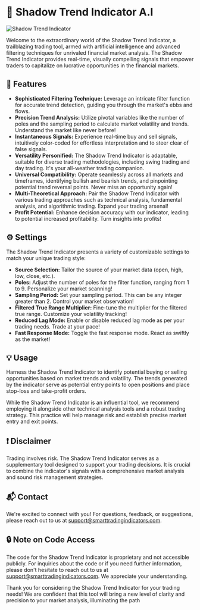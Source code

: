 # 🚀 Shadow Trend Indicator A.I

![Shadow Trend Indicator](Shadow%20Trend%20Indicator%201D.png)

Welcome to the extraordinary world of the Shadow Trend Indicator, a trailblazing trading tool, armed with artificial intelligence and advanced filtering techniques for unrivaled financial market analysis. The Shadow Trend Indicator provides real-time, visually compelling signals that empower traders to capitalize on lucrative opportunities in the financial markets.

## 🌟 Features 

- **Sophisticated Filtering Technique:** Leverage an intricate filter function for accurate trend detection, guiding you through the market's ebbs and flows.
- **Precision Trend Analysis:** Utilize pivotal variables like the number of poles and the sampling period to calculate market volatility and trends. Understand the market like never before!
- **Instantaneous Signals:** Experience real-time buy and sell signals, intuitively color-coded for effortless interpretation and to steer clear of false signals.
- **Versatility Personified:** The Shadow Trend Indicator is adaptable, suitable for diverse trading methodologies, including swing trading and day trading. It's your all-weather trading companion.
- **Universal Compatibility:** Operate seamlessly across all markets and timeframes, identifying bullish and bearish trends, and pinpointing potential trend reversal points. Never miss an opportunity again!
- **Multi-Theoretical Approach:** Pair the Shadow Trend Indicator with various trading approaches such as technical analysis, fundamental analysis, and algorithmic trading. Expand your trading arsenal!
- **Profit Potential:** Enhance decision accuracy with our indicator, leading to potential increased profitability. Turn insights into profits!

## ⚙️ Settings

The Shadow Trend Indicator presents a variety of customizable settings to match your unique trading style:

- **Source Selection:** Tailor the source of your market data (open, high, low, close, etc.).
- **Poles:** Adjust the number of poles for the filter function, ranging from 1 to 9. Personalize your market scanning!
- **Sampling Period:** Set your sampling period. This can be any integer greater than 2. Control your market observation!
- **Filtered True Range Multiplier:** Fine-tune the multiplier for the filtered true range. Customize your volatility tracking!
- **Reduced Lag Mode:** Enable or disable reduced lag mode as per your trading needs. Trade at your pace!
- **Fast Response Mode:** Toggle the fast response mode. React as swiftly as the market!

## 💡 Usage

Harness the Shadow Trend Indicator to identify potential buying or selling opportunities based on market trends and volatility. The trends generated by the indicator serve as potential entry points to open positions and place stop-loss and take-profit orders. 

While the Shadow Trend Indicator is an influential tool, we recommend employing it alongside other technical analysis tools and a robust trading strategy. This practice will help manage risk and establish precise market entry and exit points. 

## ❗ Disclaimer

Trading involves risk. The Shadow Trend Indicator serves as a supplementary tool designed to support your trading decisions. It is crucial to combine the indicator's signals with a comprehensive market analysis and sound risk management strategies.

## 📬 Contact

We're excited to connect with you! For questions, feedback, or suggestions, please reach out to us at support@smarttradingindicators.com.

## 🔒 Note on Code Access

The code for the Shadow Trend Indicator is proprietary and not accessible publicly. For inquiries about the code or if you need further information, please don't hesitate to reach out to us at support@smarttradingindicators.com. We appreciate your understanding.

Thank you for considering the Shadow Trend Indicator for your trading needs! We are confident that this tool will bring a new level of clarity and precision to your market analysis, illuminating the path
